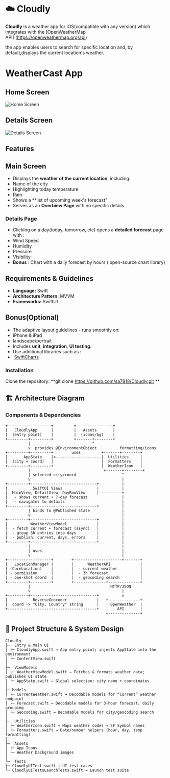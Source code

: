  # ☁️ Cloudly 
 **Cloudly** is a weather app for iOS(compatible with any version) which integrates with the  [OpenWeatherMap API] (https://openweathermap.org/api)


the app enables users to search for specific location and, by default,displays the current location's weather.

# WeatherCast App

## Home Screen
![Home Screen](assets/Home.png)

## Details Screen
![Details Screen](assets/Details.png)


## Features
## Main Screen
- Displays the **weather of the current location**, including:
 - Name of the city
 - Highlighting today temperature
 - Rain
 - Shows a **list of upcoming week's forecast"
 - Serves as an **Overbiew Page** with no specific details

### Details Page
- Clicking on a day(today, tomorrow, etc) opens a **detailed forecast** page with : 
 - Wind Speed
 - Humidity
 - Pressure 
 - Visibility
 - **Bonus** : Chart with a daily forecast by hours ( open-source chart library)

## Requirements & Guidelines
- **Language:** Swift
- **Architecture Pattern:** MVVM
- **Frameworks:** SwiftUI
     
## Bonus(Optional)
- The adaptive layout guidelines - runs smoothly on:
- iPhone & iPad
- landscape/portrait
- Includes **unit**, **integration**, **UI testing**.
- Use additional libraries such as : 
-  [SwiftCharts](https://github.com/i-schuetz/SwiftCharts)


### Installation
 Clone the repository:
  **git clone https://github.com/sa7818/Cloudly.git **
  
  
  
  
  
## 🏗️ Architecture Diagram

### Components & Dependencies
```text
+-------------------+         +----------------+
|   CloudlyApp      |         |   Assets       |
|  (entry point)    |         |  (icons/bg)    |
+---------+---------+         +-------+--------+
          |                           ^
          v  provides @EnvironmentObject          formatting/icons
+---------+---------+        uses         +-------+--------+
|       AppState    |<--------------------|  Utilities     |
|  (city + coord)   |                     |  Formatters    |
+---------+---------+                     |  WeatherIcon   |
          |                                +-------+--------+
          | selected city/coord                    ^
          v                                        |
+---------+-----------------------------+          |
|           SwiftUI Views               |          |
|  MainView, DetailView, DayRowView     |----------+
|   - shows current + 7-day forecast               |
|   - navigates to details                         |
+---------+-----------------------------+          |
          | binds to @Published state              |
          v                                        |
+---------+-----------------------------+          |
|          WeatherViewModel             |          |
|  - fetch current + forecast (async)   |          |
|  - group 3h entries into days         |          |
|  - publish: current, days, errors     |          |
+---------+-----------------------------+          |
          |                                        |
          | uses                                   |
          v                                        |
+-------------------+        +---------------------+-------+
|   LocationManager |        |      WeatherAPI             |
| (CoreLocation)    |        |  - current weather          |
| - permission      |        |  - 3h forecast              |
| - one-shot coord  |        |  - geocoding search         |
+---------+---------+        +--------------+--------------+
          |                                   HTTP/JSON
          v                                        |
+---------+-----------------------------+          v
|           ReverseGeocoder             |   +--------------+
|  coord -> "City, Country" string      |   | OpenWeather  |
+---------------------------------------+   |    API       |
                                            +--------------+

```


## 🧭 Project Structure & System Design
```plaintext
Cloudly
├─  Entry & Main UI
│ ├─ CloudlyApp.swift → App entry point; injects AppState into the environment
│ └─ ContentView.swift 
│
├─  ViewModels
│ ├─ WeatherViewModel.swift → Fetches & formats weather data; publishes UI state
│ └─ AppState.swift → Global selection: city name + coordinates
│
├─ Models
│ ├─ CurrentWeather.swift → Decodable models for “current” weather endpoint
│ ├─ Forecast.swift → Decodable models for 3-hour forecast; daily grouping
│ └─ Geocoding.swift → Decodable models for city/geocoding search
│
├─  Utilities
│ ├─ WeatherIcon.swift → Maps weather codes → SF Symbol names
│ └─ Formatters.swift → Date/number helpers (hour, day, temp formatting)
│
├─  Assets
│ ├─ App Icons 
│ └─ Weather background images 
│
└─  Tests
├─ CloudlyUITest.swift → UI test cases
└─ CloudlyUITestsLaunchTests.swift → Launch test suite

```

